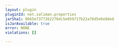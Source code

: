 ```yaml
---
layout: plugin
pluginId: net.saliman.properties
jarSha1: 8665e7377262276dc5e059717b22a76d5e6e8ded
isJarAvailable: true
error: NONE
violations: []

---
```

